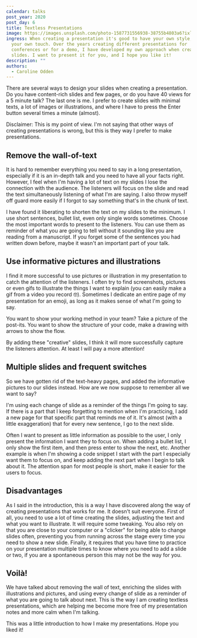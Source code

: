 ```yaml
---
calendar: talks
post_year: 2020
post_day: 6
title: Textless Presentations
image: https://images.unsplash.com/photo-1587731556938-38755b4803a6?ixlib=rb-1.2.1&ixid=eyJhcHBfaWQiOjEyMDd9&auto=format&fit=crop&w=2714&q=80
ingress: When creating a presentation it's good to have your own style, adding
  your own touch. Over the years creating different presentations for
  conferences or for a demo, I have developed my own approach when creating the
  slides. I want to present it for you, and I hope you like it!
description: ""
authors:
  - Caroline Odden
---
```

There are several ways to design your slides when creating a presentation. Do you have content-rich slides and few pages, or do you have 40 views for a 5 minute talk? The last one is me. I prefer to create slides with minimal texts, a lot of images or illustrations, and where I have to press the Enter button several times a minute (almost). 

Disclaimer: This is my point of view. I'm not saying that other ways of creating presentations is wrong, but this is they way I prefer to make presentations.

## Remove the wall-of-text

It is hard to remember everything you need to say in a long presentation, especially if it is an in-depth talk and you need to have all your facts right. However, I feel when I'm having a lot of text on my slides I lose the connection with the audience. The listeners will focus on the slide and read the text simultaneously listening of what I'm are saying. I also throw myself off guard more easily if I forgot to say something that's in the chunk of text.

I have found it liberating to shorten the text on my slides to the minimum. I use short sentences, bullet list, even only single words sometimes. Choose the most important words to present to the listeners. You can use them as reminder of what you are going to tell without it sounding like you are reading from a manuscript. If you forget some of the sentences you had written down before, maybe it wasn't an important part of your talk. 

## Use informative pictures and illustrations

I find it more successful to use pictures or illustration in my presentation to catch the attention of the listeners. I often try to find screenshots, pictures or even gifs to illustrate the things I want to explain (you can easily make a gif from a video you record 🤓). Sometimes I dedicate an entire page of my presentation for an emoji, as long as it makes sense of what I'm going to say. 

You want to show your working method in your team? Take a picture of the post-its. You want to show the structure of your code, make a drawing with arrows to show the flow.  

By adding these "creative" slides, I think it will more successfully capture the listeners attention. At least I will pay a more attention!

## Multiple slides and frequent switches

So we have gotten rid of the text-heavy pages, and added the informative pictures to our slides instead. How are we now suppose to remember all we want to say? 

I'm using each change of slide as a reminder of the things I'm going to say. If there is a part that I keep forgetting to mention when I'm practicing, I add a new page for that specific part that reminds me of it. It's almost (with a little exaggeration) that for every new sentence, I go to the next slide.

Often I want to present as little information as possible to the user, I only present the information I want they to focus on. When adding a bullet list, I only show the first item, and then press enter to show the next, etc. Another example is when I'm showing a code snippet I start with the part I especially want them to focus on, and keep adding the next part when I begin to talk about it. The attention span for most people is short, make it easier for the users to focus.

## Disadvantages

As I said in the introduction, this is a way I have discovered along the way of creating presentations that works for me. It doesn't suit everyone. First of all, you need to use a lot of time creating the slides, adjusting the text and what you want to illustrate. It will require some tweaking. You also rely on that you are close to your computer or a "clicker" for being able to change slides often, preventing you from running across the stage every time you need to show a new slide. Finally, it requires that you have time to practice on your presentation multiple times to know where you need to add a slide or two, if you are a spontaneous person this may not be the way for you. 

## Voilà!

We have talked about removing the wall of text, enriching the slides with illustrations and pictures, and using every change of slide as a reminder of what you are going to talk about next. This is the way I am creating textless presentations, which are helping me become more free of my presentation notes and more calm when I'm talking. 

This was a little introduction to how I make my presentations. Hope you liked it!